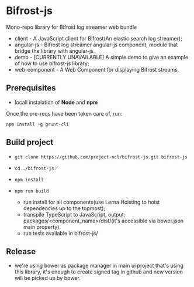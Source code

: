 # Bifrost-js

Mono-repo library for Bifrost log streamer web bundle
- client - A JavaScript client for Bifrost(An elastic search log streamer);
- angular-js - Bifrost log streamer angular-js component, module that bridge the library with angular-js.
- demo - [CURRENTLY UNAVAILABLE] A simple demo to give an example of how to use bifrost-js library;
- web-component - A Web Component for displaying Bifrost streams.

## Prerequisites

- locall instalation of **Node** and **npm**

Once the pre-reqs have been taken care of, run:

    npm install -g grunt-cli


## Build project
- `git clone https://github.com/project-ncl/bifrost-js.git bifrost-js`
- `cd ./bifrost-js／`
- `npm install `

- `npm run build`
  - run install for all components(use Lerna Hoisting to hoist dependencies up to the topmost);
  - transpile TypeScript to JavaScript, output: packages/<component_name>/dist/(it's accessible via bower.json main property).
  - run tests available in bifrost-js/


## Release
- we're using bower as package manager in main ui project that's using this library, it's 
  enough to create signed tag in github and new version will be picked up by bower.
